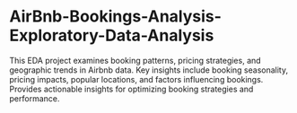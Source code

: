 # AirBnb-Bookings-Analysis-Exploratory-Data-Analysis
This EDA project examines booking patterns, pricing strategies, and geographic trends in Airbnb data. Key insights include booking seasonality, pricing impacts, popular locations, and factors influencing bookings. Provides actionable insights for optimizing booking strategies and performance.
